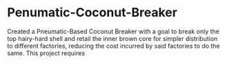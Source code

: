 # Penumatic-Coconut-Breaker
Created a Pneumatic-Based Coconut Breaker with a goal to break only the top hairy-hard shell and retail the inner brown core for simpler distribution to different factories, reducing the cost incurred by said factories to do the same.
This project requires 
